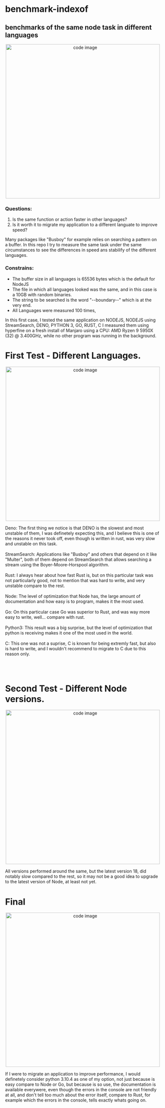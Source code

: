 # benchmark-indexof
## benchmarks of the same node task in different languages
<p align="center">
<img src="https://user-images.githubusercontent.com/45242501/173290738-2b855a27-176d-4452-ae02-0fde0cbc6efa.png" alt="code image" width="whatever" height="500">
</p>

### Questions:
1. Is the same function or action faster in other languages?
2. Is it worth it to migrate my application to a different languate to improve speed?

Many packages like "Busboy" for example relies on searching a pattern on a buffer. In this repo I try to measure the same task under the same circumstances to see the differences in speed ans stabilify of the different languages.
### Constrains:
- The buffer size in all languages is 65536 bytes which is the default for NodeJS
- The file in which all languages looked was the same, and in this case is a 10GB with random binaries. 
- The string to be searched is the word "--boundary--" which is at the very end.
- All Languages were measured 100 times, 

In this first case, I tested the same application on NODEJS, NODEJS using StreamSearch, DENO, PYTHON 3, GO, RUST, C
I measured them using hyperfine on a fresh install of Manjaro using a CPU: AMD Ryzen 9 5950X (32) @ 3.400GHz, while no other program was running in the background.

# First Test - Different Languages.
<p align="center">
<img src="https://user-images.githubusercontent.com/45242501/173292689-ea571fb1-e53d-4a6b-a318-66b3ade73d68.png" alt="code image" width="whatever" height="500">
</p>
Deno: The first thing we notice is that DENO is the slowest and most unstable of them, I was definetely expecting this, and I believe this is one of the reasons it never took off, even though is written in rust, was very slow and unstable on this task.
<br/><br/>
StreamSearch: Applications like "Busboy" and others that depend on it like "Multer", both of them depend on StreamSearch that allows searching a stream using the Boyer-Moore-Horspool algorithm.
<br/><br/>
Rust: I always hear about how fast Rust is, but on this particular task was not particularly good, not to mention that was hard to write, and very unstable compare to the rest.
<br/><br/>
Node: The level of optimization that Node has, the large amount of documentation and how easy is to program, makes it the most used.
<br/><br/>
Go: On this particular case Go was superior to Rust, and was way more easy to write, well... compare with rust.
<br/><br/>
Python3: This result was a big surprise, but the level of optimization that python is receiving makes it one of the most used in the world.
<br/><br/>
C: This one was not a suprise, C is known for being extremly fast, but also is hard to write, and I wouldn't recommend to migrate to C due to this reason only.

<br/><br/>
# Second Test - Different Node versions.
<p align="center">
<img src="https://user-images.githubusercontent.com/45242501/173299529-59aa0471-8df9-42e0-98fb-354270b4c18b.png" alt="code image" width="whatever" height="500">
</p>
All versions performed around the same, but the latest version 18, did notably slow compared to the rest, so it may not be a good idea to upgrade to the latest version of Node, at least not yet.

# Final 
<p align="center">
<img src="https://user-images.githubusercontent.com/45242501/173300522-5b71402c-4efb-473a-9bee-75e004d968f8.png" alt="code image" width="whatever" height="500">
</p>
If I were to migrate an application to improve performance, I would definetely consider python 3.10.4 as one of my option, not just because is easy compare to Node or Go, but because is so use, the documentation is available everywere, even though the errors in the console are not friendly at all, and don't tell too much about the error itself, compare to Rust, for example which the errors in the console, tells exactly whats going on. 
